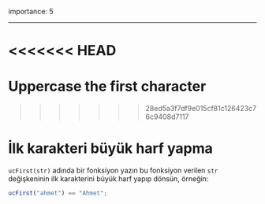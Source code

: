 importance: 5

---

<<<<<<< HEAD
=======
# Uppercase the first character
>>>>>>> 28ed5a3f7df9e015cf81c126423c76c9408d7117

# İlk karakteri büyük harf yapma

`ucFirst(str)` adında bir fonksiyon yazın bu fonksiyon verilen `str` değişkeninin ilk karakterini büyük harf yapıp dönsün, örneğin:

```js
ucFirst("ahmet") == "Ahmet";
```
